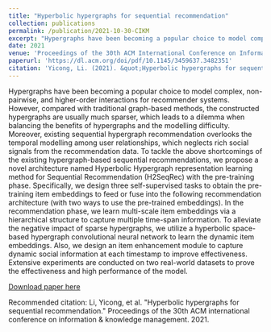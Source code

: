 ```yaml
---
title: "Hyperbolic hypergraphs for sequential recommendation"
collection: publications
permalink: /publication/2021-10-30-CIKM
excerpt: "Hypergraphs have been becoming a popular choice to model complex, non-pairwise, and higher-order interactions for recommender systems. However, compared with traditional graph-based methods, the constructed hypergraphs are usually much sparser, which leads to a dilemma when balancing the benefits of hypergraphs and the modelling difficulty. Moreover, existing sequential hypergraph recommendation overlooks the temporal modelling among user relationships, which neglects rich social signals from the recommendation data. To tackle the above shortcomings of the existing hypergraph-based sequential recommendations, we propose a novel architecture named Hyperbolic Hypergraph representation learning method for Sequential Recommendation (H2SeqRec) with the pre-training phase. Specifically, we design three self-supervised tasks to obtain the pre-training item embeddings to feed or fuse into the following recommendation architecture (with two ways to use the pre-trained embeddings). In the recommendation phase, we learn multi-scale item embeddings via a hierarchical structure to capture multiple time-span information. To alleviate the negative impact of sparse hypergraphs, we utilize a hyperbolic space-based hypergraph convolutional neural network to learn the dynamic item embeddings. Also, we design an item enhancement module to capture dynamic social information at each timestamp to improve effectiveness. Extensive experiments are conducted on two real-world datasets to prove the effectiveness and high performance of the model."
date: 2021
venue: 'Proceedings of the 30th ACM International Conference on Information & Knowledge Management'
paperurl: 'https://dl.acm.org/doi/pdf/10.1145/3459637.3482351'
citation: 'Yicong, Li. (2021). &quot;Hyperbolic hypergraphs for sequential recommendation.&quot; <i>International Conference on Information \& Knowledge Management</i>.'
---
```


Hypergraphs have been becoming a popular choice to model complex, non-pairwise, and higher-order interactions for recommender systems. However, compared with traditional graph-based methods, the constructed hypergraphs are usually much sparser, which leads to a dilemma when balancing the benefits of hypergraphs and the modelling difficulty. Moreover, existing sequential hypergraph recommendation overlooks the temporal modelling among user relationships, which neglects rich social signals from the recommendation data. To tackle the above shortcomings of the existing hypergraph-based sequential recommendations, we propose a novel architecture named Hyperbolic Hypergraph representation learning method for Sequential Recommendation (H2SeqRec) with the pre-training phase. Specifically, we design three self-supervised tasks to obtain the pre-training item embeddings to feed or fuse into the following recommendation architecture (with two ways to use the pre-trained embeddings). In the recommendation phase, we learn multi-scale item embeddings via a hierarchical structure to capture multiple time-span information. To alleviate the negative impact of sparse hypergraphs, we utilize a hyperbolic space-based hypergraph convolutional neural network to learn the dynamic item embeddings. Also, we design an item enhancement module to capture dynamic social information at each timestamp to improve effectiveness. Extensive experiments are conducted on two real-world datasets to prove the effectiveness and high performance of the model.

[Download paper here]([https://link.springer.com/chapter/10.1007/978-3-030-29563-9_4](https://dl.acm.org/doi/pdf/10.1145/3459637.3482351))

Recommended citation: Li, Yicong, et al. "Hyperbolic hypergraphs for sequential recommendation." Proceedings of the 30th ACM international conference on information & knowledge management. 2021.
